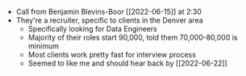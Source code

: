 - Call from Benjamin Blevins-Boor [[2022-06-15]] at 2:30
- They're a recruiter, specific to clients in the Denver area
	- Specifically looking for Data Engineers
	- Majority of their roles start 90,000, told them 70,000-80,000 is minimum
	- Most clients work pretty fast for interview process
	- Seemed to like me and should hear back by [[2022-06-22]]